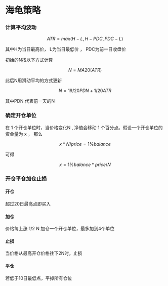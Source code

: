 # 海龟策略

### 计算平均波动

$$ATR = max(H-L , H-PDC , PDC-L)$$

其中H为当日最高价， L为当日最低价 ， PDC为前一日收盘价

初始的N按以下方式计算

$$ N = MA20(ATR) $$

此后N用滑动平均的方式更新

$$N = 19/20 PDN + 1/20 ATR  $$

其中PDN 代表前一天的N



### 确定开仓单位

在 1 个开仓单位时，当价格变化N , 净值会移动 1 个百分点。假设一个开仓单位的资金量为 x ， 那么

$$ x * N / price = 1\%balance $$

可得

$$ x = 1\%balance * price / N$$



### 开仓平仓加仓止损

#### 开仓

超过20日最高点即买入

#### 加仓

价格每上涨 1/2 N 加仓一个开仓单位，最多加到4个单位

#### 止损

当价格从最高开仓价格往下2N时，止损

#### 平仓

若低于10日最低点，平掉所有仓位




















